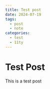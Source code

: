 ```yaml
---
title: Test post
date: 2024-07-19
tags: 
  - post
  - note
categories:
  - test
  - 11ty
---
```

# Test Post

This is a test post